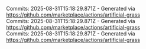 Commits: 2025-08-31T15:18:29.871Z - Generated via https://github.com/marketplace/actions/artificial-grass
<br>
Commits: 2025-08-31T15:18:29.871Z - Generated via https://github.com/marketplace/actions/artificial-grass
<br>
Commits: 2025-08-31T15:18:29.871Z - Generated via https://github.com/marketplace/actions/artificial-grass
<br>
